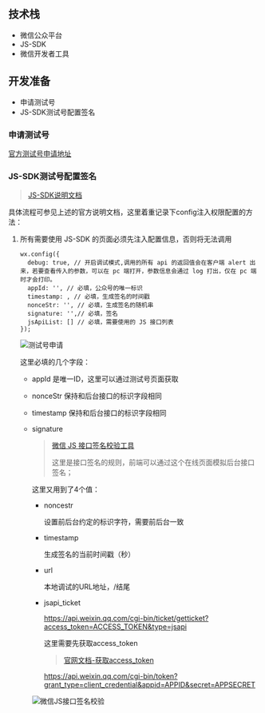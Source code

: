 ## 技术栈

- 微信公众平台
- JS-SDK
- 微信开发者工具

## 开发准备

- 申请测试号
- JS-SDK测试号配置签名

### 申请测试号

[官方测试号申请地址](https://mp.weixin.qq.com/debug/cgi-bin/sandbox?t=sandbox/login)

### JS-SDK测试号配置签名

> [JS-SDK说明文档](https://developers.weixin.qq.com/doc/offiaccount/OA_Web_Apps/JS-SDK.html#4)

具体流程可参见上述的官方说明文档，这里着重记录下config注入权限配置的方法：

1. 所有需要使用 JS-SDK 的页面必须先注入配置信息，否则将无法调用

   ```
   wx.config({
     debug: true, // 开启调试模式,调用的所有 api 的返回值会在客户端 alert 出来，若要查看传入的参数，可以在 pc 端打开，参数信息会通过 log 打出，仅在 pc 端时才会打印。
     appId: '', // 必填，公众号的唯一标识
     timestamp: , // 必填，生成签名的时间戳
     nonceStr: '', // 必填，生成签名的随机串
     signature: '',// 必填，签名
     jsApiList: [] // 必填，需要使用的 JS 接口列表
   });
   ```

   

   ![测试号申请](http://img.callbackhell.xyz/vuepress/wx-dev/%E5%85%AC%E4%BC%97%E5%8F%B7%E6%B5%8B%E8%AF%95%E5%8F%B7%E7%94%B3%E8%AF%B7.png)

   这里必填的几个字段：

   - appId 是唯一ID，这里可以通过测试号页面获取

   - nonceStr 保持和后台接口的标识字段相同
   
   - timestamp 保持和后台接口的标识字段相同
   
   - signature
   
     > [微信 JS 接口签名校验工具](https://mp.weixin.qq.com/debug/cgi-bin/sandbox?t=jsapisign)
     >
     > 这里是接口签名的规则，前端可以通过这个在线页面模拟后台接口签名；
   
     这里又用到了4个值：
   
     - noncestr
   
       设置前后台约定的标识字符，需要前后台一致
   
     - timestamp
   
       生成签名的当前时间戳（秒）
   
     - url
   
       本地调试的URL地址，/结尾
   
     - jsapi_ticket
   
       https://api.weixin.qq.com/cgi-bin/ticket/getticket?access_token=ACCESS_TOKEN&type=jsapi
   
       这里需要先获取access_token
   
       > [官网文档-获取access_token](https://developers.weixin.qq.com/doc/offiaccount/Basic_Information/Get_access_token.html)
   
       https://api.weixin.qq.com/cgi-bin/token?grant_type=client_credential&appid=APPID&secret=APPSECRET
   
       
   
     ![微信JS接口签名校验](http://img.callbackhell.xyz/vuepress/wx-dev/%E5%BE%AE%E4%BF%A1JS%E6%8E%A5%E5%8F%A3%E7%AD%BE%E5%90%8D%E6%A0%A1%E9%AA%8C%E5%B7%A5%E5%85%B7.png)
   
     













